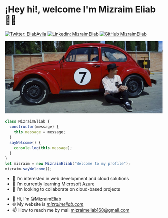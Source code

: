 # ¡Hey hi!, welcome I'm Mizraim Eliab 👨‍💻

<!-- Social networks -->
[![Twitter: EliabAvila](https://img.shields.io/twitter/follow/EliabAvila?style=social)](https://twitter.com/EliabAvila)
[![Linkedin: MizraimEliab](https://img.shields.io/badge/-MizraimEliab-blue?style=flat-square&logo=Linkedin&logoColor=white&link=https://www.linkedin.com/in/mizraimeliab)](https://www.linkedin.com/in/mizraimeliab)
[![GitHub MizraimEliab](https://img.shields.io/github/followers/MizraimEliab?label=follow&style=social)](https://github.com/MizraimEliab)
<!-- Main banner -->
![MizraimEliab](/assets/img/Banner.jpg)

<!-- Code about me -->
```javascript
class MizraimEliab {
  constructor(message) {
    this.message = message;
  }
  sayWelcome() {
    console.log(this.message);
  }
}
let mizraim = new MizraimEliab("Welcome to my profile");
mizraim.sayWelcome();
```
<!-- Interests -->
- 👀 I’m interested in web development and cloud solutions
- 🌱 I’m currently learning Microsoft Azure
- 💞️ I’m looking to collaborate on cloud-based projects
<!-- Contact -->
- 👋 Hi, I’m [@MizraimEliab](https://github.com/MizraimEliab/)
- 🌐 My website is <em><a href="mizraimeliab.com">mizraimeliab.com</a></em> 
- 📫 How to reach me by mail mizraimeliab168@gmail.com



<!---
MizraimEliab/MizraimEliab is a ✨ special ✨ repository because its `README.md` (this file) appears on your GitHub profile.
You can click the Preview link to take a look at your changes.
--->
